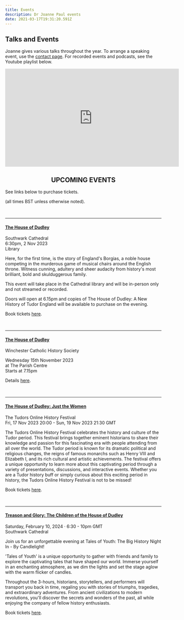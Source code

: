 ```yaml
---
title: Events
description: Dr Joanne Paul events
date: 2021-03-17T19:31:20.591Z
---
```

## Talks and Events

Joanne gives various talks throughout the year. To arrange a speaking event, use the [contact page](https://joannepaul.com/contact). For recorded events and podcasts, see the Youtube playlist below. 

<iframe width="560" height="315" src="https://www.youtube.com/embed/videoseries?list=PL5mt9ljgr-nGp8e9fTlCDjJLxozgQy90R" title="YouTube video player" frameBorder="0" allow="accelerometer; autoplay; clipboard-write; encrypted-media; gyroscope; picture-in-picture" allowFullScreen></iframe>

<br/>

## <center> UPCOMING EVENTS </center>

See links below to purchase tickets. 

(all times BST unless otherwise noted).

<br/>

- - -

#### [The House of Dudley](https://cathedral.southwark.anglican.org/whats-on/the-house-of-dudley-a-new-history-of-tudor-england-a-talk-by-dr-joanne-paul/)

Southwark Cathedral\
6:30pm, 2 Nov 2023\
Library

Here, for the first time, is the story of England's Borgias, a noble house competing in the murderous game of musical chairs around the English throne. Witness cunning, adultery and sheer audacity from history's most brilliant, bold and skulduggerous family.

This event will take place in the Cathedral library and will be in-person only and not streamed or recorded.

Doors will open at 6.15pm and copies of The House of Dudley: A New History of Tudor England will be available to purchase on the evening.

Book tickets [here](https://cathedral.southwark.anglican.org/whats-on/the-house-of-dudley-a-new-history-of-tudor-england-a-talk-by-dr-joanne-paul/).

<br/>

- - -

#### [The House of Dudley](https://www.winchestercatholichistorysociety.com/whats-on)

Winchester Catholic History Society

Wednesday 15th November 2023\
at The Parish Centre\
Starts at 7.15pm

Details [here](https://www.winchestercatholichistorysociety.com/whats-on).

<br/>

- - -

#### [The House of Dudley: Just the Women](https://www.eventbrite.co.uk/e/the-tudors-online-history-festival-tickets-593780943787?aff=oddtdtcreator)

The Tudors Online History Festival \
Fri, 17 Nov 2023 20:00 - Sun, 19 Nov 2023 21:30 GMT

The Tudors Online History Festival celebrates the history and culture of the Tudor period. This festival brings together eminent historians to share their knowledge and passion for this fascinating era with people attending from all over the world. The Tudor period is known for its dramatic political and religious changes, the reigns of famous monarchs such as Henry VIII and Elizabeth I, and its rich cultural and artistic achievements. The festival offers a unique opportunity to learn more about this captivating period through a variety of presentations, discussions, and interactive events. Whether you are a Tudor history buff or simply curious about this exciting period in history, the Tudors Online History Festival is not to be missed!

Book tickets [here](https://www.eventbrite.co.uk/e/the-tudors-online-history-festival-tickets-593780943787?aff=oddtdtcreator).

<br/>

- - -

#### [Treason and Glory: The Children of the House of Dudley ](https://www.eventbrite.co.uk/e/tales-of-youth-the-big-history-night-in-tickets-605913512627)

Saturday, February 10, 2024 · 6:30 - 10pm GMT\
Southwark Cathedral

Join us for an unforgettable evening at Tales of Youth: The Big History Night In - By Candlelight!

'Tales of Youth' is a unique opportunity to gather with friends and family to explore the captivating tales that have shaped our world. Immerse yourself in an enchanting atmosphere, as we dim the lights and set the stage aglow with the warm flicker of candles.

Throughout the 3-hours, historians, storytellers, and performers will transport you back in time, regaling you with stories of triumphs, tragedies, and extraordinary adventures. From ancient civilizations to modern revolutions, you'll discover the secrets and wonders of the past, all while enjoying the company of fellow history enthusiasts.

Book tickets [here](https://www.eventbrite.co.uk/e/tales-of-youth-the-big-history-night-in-tickets-605913512627).